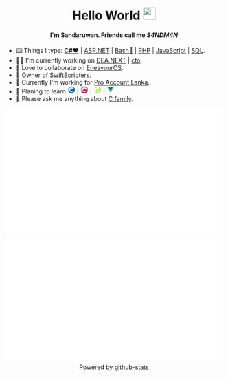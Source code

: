 <h1 align="center">Hello World <img src="https://media.giphy.com/media/RXJXrVNAOOCsTzBOU5/giphy.gif" width="29px" height="29px"/></h1>
<h4 align="center">I'm Sandaruwan. Friends call me <i>S4NDM4N</i></h4>

*  :keyboard: Things I type: [**C#**:heart:](https://dotnet.microsoft.com/en-us/languages/csharp) | [ASP.NET](https://dotnet.microsoft.com/en-us/apps/aspnet) | [Bash:purple_heart:](https://en.wikipedia.org/wiki/Bash_(Unix_shell)) | [PHP](https://www.php.net/) | [JavaScript](https://www.javascript.com/) | [SQL](https://en.wikipedia.org/wiki/SQL).
*  :mechanic: I'm currently working on [DEA.NEXT](https://github.com/s4ndm4n82/DEA.Next) | [cto](https://github.com/s4ndm4n82/cto).
*  :handshake: Love to collaborate on [EneavourOS](https://github.com/EndeavourOS-Community-Editions/awesome).
*  :briefcase: Owner of [SwiftScripters](https://github.com/SwiftScripters).
*  :office: Currently I'm working for [Pro Account Lanka](https://pro-account.lk/).
*  :book: Planing to learn <img src="Images/Logos/c_icon.png" width="18px" height="18px"/> | <img src="Images/Logos/cplusplus_icon.png" width="18px" height="18px"/> | <img src="Images/Logos/node_icon.png" width="18px" height="18px"/> | <img src="Images/Logos/vue_icon.png" width="18px" width="18px"/>.
*  :speech_balloon: Please ask me anything about [C family](https://www.bairesdev.com/blog/c-family-programming-languages-differences).
<p align="center">
  <img src="https://raw.githubusercontent.com/s4ndm4n82/gitstatus/master/generated/overview.svg#gh-dark-mode-only"/>
  <img src="https://raw.githubusercontent.com/s4ndm4n82/gitstatus/master/generated/languages.svg#gh-dark-mode-only"/><br/>
  Powered by <a href="https://github.com/jstrieb/github-stats" target="_blank">github-stats</a>
</p>

<!--
**s4ndm4n82/s4ndm4n82** is a ✨ _special_ ✨ repository because its `README.md` (this file) appears on your GitHub profile.

Here are some ideas to get you started:

- 🔭 I’m currently working on ...
- 🌱 I’m currently learning ...
- 👯 I’m looking to collaborate on ...
- 🤔 I’m looking for help with ...
- 💬 Ask me about ...
- 📫 How to reach me: ...
- 😄 Pronouns: ...
- ⚡ Fun fact: ...
-->
